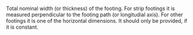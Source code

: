 ﻿Total nominal width (or thickness) of the footing. For strip footings it is measured perpendicular to the footing path (or longitudial axis). For other footings it is one of the horizontal dimensions. It should only be provided, if it is constant.